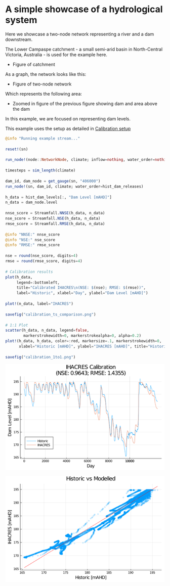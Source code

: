 # A simple showcase of a hydrological system

Here we showcase a two-node network representing a river and a dam downstream.

The Lower Campaspe catchment - a small semi-arid basin in North-Central Victoria, Australia - is used for the example here.

- Figure of catchment

As a graph, the network looks like this:

- Figure of two-node network

Which represents the following area:

- Zoomed in figure of the previous figure showing dam and area above the dam

In this example, we are focused on representing dam levels.


This example uses the setup as detailed in [Calibration setup](@ref)



```julia
@info "Running example stream..."

reset!(sn)

run_node!(node::NetworkNode, climate; inflow=nothing, water_order=nothing, exchange=nothing)

timesteps = sim_length(climate)

dam_id, dam_node = get_gauge(sn, "406000")
run_node!(sn, dam_id, climate; water_order=hist_dam_releases)

h_data = hist_dam_levels[:, "Dam Level [mAHD]"]
n_data = dam_node.level

nnse_score = Streamfall.NNSE(h_data, n_data)
nse_score = Streamfall.NSE(h_data, n_data)
rmse_score = Streamfall.RMSE(h_data, n_data)

@info "NNSE:" nnse_score
@info "NSE:" nse_score
@info "RMSE:" rmse_score

nse = round(nse_score, digits=4)
rmse = round(rmse_score, digits=4)

# Calibration results
plot(h_data,
     legend=:bottomleft,
     title="Calibrated IHACRES\n(NSE: $(nse); RMSE: $(rmse))",
     label="Historic", xlabel="Day", ylabel="Dam Level [mAHD]")

plot!(n_data, label="IHACRES")

savefig("calibration_ts_comparison.png")

# 1:1 Plot
scatter(h_data, n_data, legend=false, 
        markerstrokewidth=0, markerstrokealpha=0, alpha=0.2)
plot!(h_data, h_data, color=:red, markersize=.1, markerstrokewidth=0,
      xlabel="Historic [mAHD]", ylabel="IHACRES [mAHD]", title="Historic vs Modelled")

savefig("calibration_1to1.png")
```

![](assets/calibration_ts_comparison.png)

![](assets/calibration_1to1.png)
